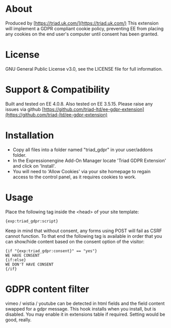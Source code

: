 # About
Produced by [https://triad.uk.com/](https://triad.uk.com/)
This extension will implement a GDPR compliant cookie policy, preventing EE from placing any cookies on the end user's computer
until consent has been granted.

# License
GNU General Public License v3.0, see the LICENSE file for full information.

# Support & Compatibility
Built and tested on EE 4.0.8.
Also tested on EE 3.5.15. 
Please raise any issues via github
[https://github.com/triad-ltd/ee-gdpr-extension](https://github.com/triad-ltd/ee-gdpr-extension)

# Installation
- Copy all files into a folder named "triad_gdpr" in your user/addons folder.
- In the Expressionengine Add-On Manager locate 'Triad GDPR Extension' and click on 'Install'.
- You will need to 'Allow Cookies' via your site homepage to regain access to the control panel, as it requires cookies to work.

# Usage

Place the following tag inside the &lt;head&gt; of your site template:
```
{exp:triad_gdpr:script}
```

Keep in mind that without consent, any forms using POST will fail as CSRF cannot function.
To that end the following tag is available in order that you can show/hide content based on the consent option of the visitor:

```
{if "{exp:triad_gdpr:consent}" == "yes"}
WE HAVE CONSENT
{if:else}
WE DON'T HAVE CONSENT
{/if}
```

# GDPR content filter

vimeo / wistia / youtube can be detected in html fields and the field content swapped for a gdpr message.  This hook installs when you install, but is disabled. You may enable it in extensions table if required. Setting would be good, really.
